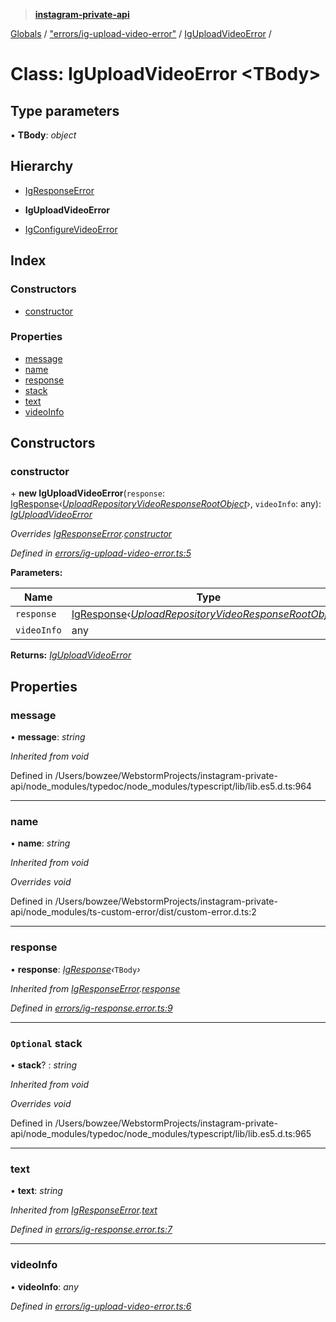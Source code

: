 > **[instagram-private-api](../README.md)**

[Globals](../README.md) / ["errors/ig-upload-video-error"](../modules/_errors_ig_upload_video_error_.md) / [IgUploadVideoError](_errors_ig_upload_video_error_.iguploadvideoerror.md) /

# Class: IgUploadVideoError <**TBody**>

## Type parameters

▪ **TBody**: *object*

## Hierarchy

  * [IgResponseError](_errors_ig_response_error_.igresponseerror.md)

  * **IgUploadVideoError**

  * [IgConfigureVideoError](_errors_ig_configure_video_error_.igconfigurevideoerror.md)

## Index

### Constructors

* [constructor](_errors_ig_upload_video_error_.iguploadvideoerror.md#constructor)

### Properties

* [message](_errors_ig_upload_video_error_.iguploadvideoerror.md#message)
* [name](_errors_ig_upload_video_error_.iguploadvideoerror.md#name)
* [response](_errors_ig_upload_video_error_.iguploadvideoerror.md#response)
* [stack](_errors_ig_upload_video_error_.iguploadvideoerror.md#optional-stack)
* [text](_errors_ig_upload_video_error_.iguploadvideoerror.md#text)
* [videoInfo](_errors_ig_upload_video_error_.iguploadvideoerror.md#videoinfo)

## Constructors

###  constructor

\+ **new IgUploadVideoError**(`response`: [IgResponse](../modules/_types_common_types_.md#igresponse)‹*[UploadRepositoryVideoResponseRootObject](../interfaces/_responses_upload_repository_video_response_.uploadrepositoryvideoresponserootobject.md)*›, `videoInfo`: any): *[IgUploadVideoError](_errors_ig_upload_video_error_.iguploadvideoerror.md)*

*Overrides [IgResponseError](_errors_ig_response_error_.igresponseerror.md).[constructor](_errors_ig_response_error_.igresponseerror.md#constructor)*

*Defined in [errors/ig-upload-video-error.ts:5](https://github.com/dilame/instagram-private-api/blob/01eb399/src/errors/ig-upload-video-error.ts#L5)*

**Parameters:**

Name | Type |
------ | ------ |
`response` | [IgResponse](../modules/_types_common_types_.md#igresponse)‹*[UploadRepositoryVideoResponseRootObject](../interfaces/_responses_upload_repository_video_response_.uploadrepositoryvideoresponserootobject.md)*› |
`videoInfo` | any |

**Returns:** *[IgUploadVideoError](_errors_ig_upload_video_error_.iguploadvideoerror.md)*

## Properties

###  message

• **message**: *string*

*Inherited from void*

Defined in /Users/bowzee/WebstormProjects/instagram-private-api/node_modules/typedoc/node_modules/typescript/lib/lib.es5.d.ts:964

___

###  name

• **name**: *string*

*Inherited from void*

*Overrides void*

Defined in /Users/bowzee/WebstormProjects/instagram-private-api/node_modules/ts-custom-error/dist/custom-error.d.ts:2

___

###  response

• **response**: *[IgResponse](../modules/_types_common_types_.md#igresponse)‹*`TBody`*›*

*Inherited from [IgResponseError](_errors_ig_response_error_.igresponseerror.md).[response](_errors_ig_response_error_.igresponseerror.md#response)*

*Defined in [errors/ig-response.error.ts:9](https://github.com/dilame/instagram-private-api/blob/01eb399/src/errors/ig-response.error.ts#L9)*

___

### `Optional` stack

• **stack**? : *string*

*Inherited from void*

*Overrides void*

Defined in /Users/bowzee/WebstormProjects/instagram-private-api/node_modules/typedoc/node_modules/typescript/lib/lib.es5.d.ts:965

___

###  text

• **text**: *string*

*Inherited from [IgResponseError](_errors_ig_response_error_.igresponseerror.md).[text](_errors_ig_response_error_.igresponseerror.md#text)*

*Defined in [errors/ig-response.error.ts:7](https://github.com/dilame/instagram-private-api/blob/01eb399/src/errors/ig-response.error.ts#L7)*

___

###  videoInfo

• **videoInfo**: *any*

*Defined in [errors/ig-upload-video-error.ts:6](https://github.com/dilame/instagram-private-api/blob/01eb399/src/errors/ig-upload-video-error.ts#L6)*